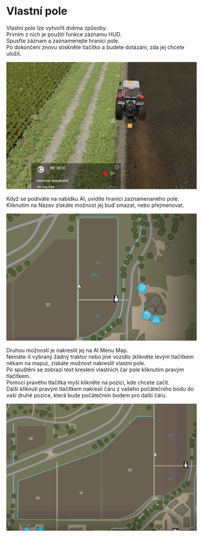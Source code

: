 # Vlastní pole

  
Vlastní pole lze vytvořit dvěma způsoby.  
Prvním z nich je použití funkce záznamu HUD.  
Spusťte záznam a zaznamenejte hranici pole.  
Po dokončení znovu stiskněte tlačítko a budete dotázáni, zda jej chcete uložit.  

![Image](../assets/images/recordcustomhelp_0_0_765_510.png)

  
Když se podíváte na nabídku AI, uvidíte hranici zaznamenaného pole.  
Kliknutím na Název získáte možnost jej buď smazat, nebo přejmenovat.  

![Image](../assets/images/donecustomhelp_0_0_765_510.png)

  
Druhou možností je nakreslit jej na AI Menu Map.  
Nemáte-li vybraný žádný traktor nebo jiné vozidlo (klikněte levým tlačítkem někam na mapu), získáte možnost nakreslit vlastní pole.  
Po spuštění se zobrazí text kreslení vlastních čar pole kliknutím pravým tlačítkem.  
Pomocí pravého tlačítka myši klikněte na pozici, kde chcete začít.  
Další kliknutí pravým tlačítkem nakreslí čáru z vašeho počátečního bodu do vaší druhé pozice, která bude počátečním bodem pro další čáru.  

![Image](../assets/images/drawcustomhelp_0_0_765_510.png)

